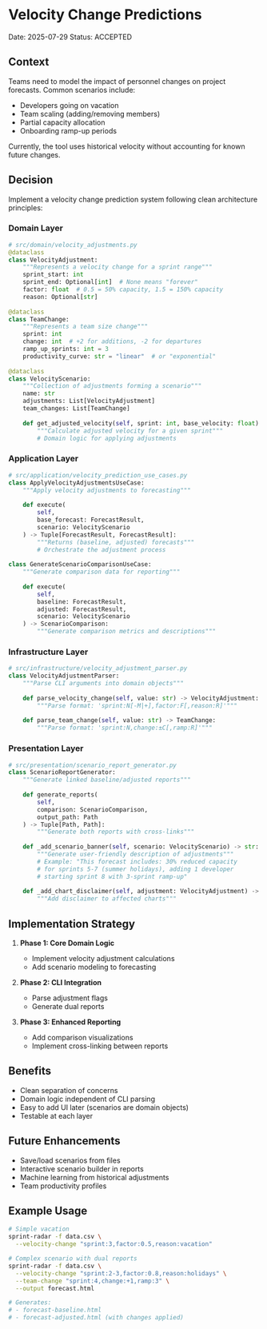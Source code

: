 # Velocity Change Predictions

Date: 2025-07-29
Status: ACCEPTED

## Context

Teams need to model the impact of personnel changes on project forecasts. Common scenarios include:
- Developers going on vacation
- Team scaling (adding/removing members)
- Partial capacity allocation
- Onboarding ramp-up periods

Currently, the tool uses historical velocity without accounting for known future changes.

## Decision

Implement a velocity change prediction system following clean architecture principles:

### Domain Layer

```python
# src/domain/velocity_adjustments.py
@dataclass
class VelocityAdjustment:
    """Represents a velocity change for a sprint range"""
    sprint_start: int
    sprint_end: Optional[int]  # None means "forever"
    factor: float  # 0.5 = 50% capacity, 1.5 = 150% capacity
    reason: Optional[str]
    
@dataclass
class TeamChange:
    """Represents a team size change"""
    sprint: int
    change: int  # +2 for additions, -2 for departures
    ramp_up_sprints: int = 3
    productivity_curve: str = "linear"  # or "exponential"
    
@dataclass
class VelocityScenario:
    """Collection of adjustments forming a scenario"""
    name: str
    adjustments: List[VelocityAdjustment]
    team_changes: List[TeamChange]
    
    def get_adjusted_velocity(self, sprint: int, base_velocity: float) -> float:
        """Calculate adjusted velocity for a given sprint"""
        # Domain logic for applying adjustments
```

### Application Layer

```python
# src/application/velocity_prediction_use_cases.py
class ApplyVelocityAdjustmentsUseCase:
    """Apply velocity adjustments to forecasting"""
    
    def execute(
        self,
        base_forecast: ForecastResult,
        scenario: VelocityScenario
    ) -> Tuple[ForecastResult, ForecastResult]:
        """Returns (baseline, adjusted) forecasts"""
        # Orchestrate the adjustment process
        
class GenerateScenarioComparisonUseCase:
    """Generate comparison data for reporting"""
    
    def execute(
        self,
        baseline: ForecastResult,
        adjusted: ForecastResult,
        scenario: VelocityScenario
    ) -> ScenarioComparison:
        """Generate comparison metrics and descriptions"""
```

### Infrastructure Layer

```python
# src/infrastructure/velocity_adjustment_parser.py
class VelocityAdjustmentParser:
    """Parse CLI arguments into domain objects"""
    
    def parse_velocity_change(self, value: str) -> VelocityAdjustment:
        """Parse format: 'sprint:N[-M|+],factor:F[,reason:R]'"""
        
    def parse_team_change(self, value: str) -> TeamChange:
        """Parse format: 'sprint:N,change:±C[,ramp:R]'"""
```

### Presentation Layer

```python
# src/presentation/scenario_report_generator.py
class ScenarioReportGenerator:
    """Generate linked baseline/adjusted reports"""
    
    def generate_reports(
        self,
        comparison: ScenarioComparison,
        output_path: Path
    ) -> Tuple[Path, Path]:
        """Generate both reports with cross-links"""
        
    def _add_scenario_banner(self, scenario: VelocityScenario) -> str:
        """Generate user-friendly description of adjustments"""
        # Example: "This forecast includes: 30% reduced capacity 
        # for sprints 5-7 (summer holidays), adding 1 developer 
        # starting sprint 8 with 3-sprint ramp-up"
        
    def _add_chart_disclaimer(self, adjustment: VelocityAdjustment) -> str:
        """Add disclaimer to affected charts"""
```

## Implementation Strategy

1. **Phase 1: Core Domain Logic**
   - Implement velocity adjustment calculations
   - Add scenario modeling to forecasting

2. **Phase 2: CLI Integration**
   - Parse adjustment flags
   - Generate dual reports

3. **Phase 3: Enhanced Reporting**
   - Add comparison visualizations
   - Implement cross-linking between reports

## Benefits

- Clean separation of concerns
- Domain logic independent of CLI parsing
- Easy to add UI later (scenarios are domain objects)
- Testable at each layer

## Future Enhancements

- Save/load scenarios from files
- Interactive scenario builder in reports
- Machine learning from historical adjustments
- Team productivity profiles

## Example Usage

```bash
# Simple vacation
sprint-radar -f data.csv \
  --velocity-change "sprint:3,factor:0.5,reason:vacation"

# Complex scenario with dual reports
sprint-radar -f data.csv \
  --velocity-change "sprint:2-3,factor:0.8,reason:holidays" \
  --team-change "sprint:4,change:+1,ramp:3" \
  --output forecast.html

# Generates:
# - forecast-baseline.html
# - forecast-adjusted.html (with changes applied)
```